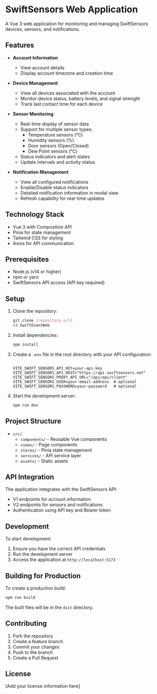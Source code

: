 # SwiftSensors Web Application

A Vue 3 web application for monitoring and managing SwiftSensors devices, sensors, and notifications.

## Features

- **Account Information**
  - View account details
  - Display account timezone and creation time

- **Device Management**
  - View all devices associated with the account
  - Monitor device status, battery levels, and signal strength
  - Track last contact time for each device

- **Sensor Monitoring**
  - Real-time display of sensor data
  - Support for multiple sensor types:
    - Temperature sensors (°C)
    - Humidity sensors (%)
    - Door sensors (Open/Closed)
    - Dew Point sensors (°C)
  - Status indicators and alert states
  - Update intervals and activity status

- **Notification Management**
  - View all configured notifications
  - Enable/Disable status indicators
  - Detailed notification information in modal view
  - Refresh capability for real-time updates

## Technology Stack

- Vue 3 with Composition API
- Pinia for state management
- Tailwind CSS for styling
- Axios for API communication

## Prerequisites

- Node.js (v14 or higher)
- npm or yarn
- SwiftSensors API access (API key required)

## Setup

1. Clone the repository:
   ```bash
   git clone [repository-url]
   cd SwiftEventWeb
   ```

2. Install dependencies:
   ```bash
   npm install
   ```

3. Create a `.env` file in the root directory with your API configuration:
   ```

   VITE_SWIFT_SENSORS_API_KEY=your-api-key
   VITE_SWIFT_SENSORS_API_HOST="https://api.swiftsensors.net"
   VITE_SWIFT_SENSORS_PROXY_API_URL="/api/api/client"
   VITE_SWIFT_SENSORS_USER=your-email-address  # optional
   VITE_SWIFT_SENSORS_PASSWORD=your-password   # optional 
   ```

4. Start the development server:
   ```bash
   npm run dev
   ```

## Project Structure

- `src/`
  - `components/` - Reusable Vue components
  - `views/` - Page components
  - `stores/` - Pinia state management
  - `services/` - API service layer
  - `assets/` - Static assets

## API Integration

The application integrates with the SwiftSensors API:
- V1 endpoints for account information
- V2 endpoints for sensors and notifications
- Authentication using API key and Bearer token

## Development

To start development:
1. Ensure you have the correct API credentials
2. Run the development server
3. Access the application at `http://localhost:5173`

## Building for Production

To create a production build:
```bash
npm run build
```

The built files will be in the `dist` directory.

## Contributing

1. Fork the repository
2. Create a feature branch
3. Commit your changes
4. Push to the branch
5. Create a Pull Request

## License

[Add your license information here]
